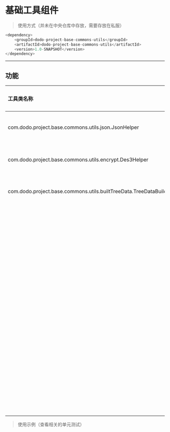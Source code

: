 # **基础工具组件**
> 使用方式（并未在中央仓库中存放，需要存放在私服）
```java
<dependency>
    <groupId>dodo-project-base-commons-utils</groupId>
    <artifactId>dodo-project-base-commons-utils</artifactId>
    <version>1.0-SNAPSHOT</version>
</dependency>
```
---
## **功能**
|工具类名称 | 描述 | 完成度|
|:------------- | :----------- | :-----|
|com.dodo.project.base.commons.utils.json.JsonHelper | json数据转化工具类类 | - [x] 完成|
|com.dodo.project.base.commons.utils.encrypt.Des3Helper | 3des数据加解密工具类 | - [x] 完成|
|com.dodo.project.base.commons.utils.builtTreeData.TreeDataBuilderHelper | json tree生成工具类 | - [x] 完成|
|  |rsa加解密辅助类| - [ ] 完成|
|  |日期处理辅助类| - [ ] 完成|
|  |精度处理辅助类| - [ ] 完成|
|  |url encode辅助类| - [ ] 完成|
|  |http 请求辅助类| - [ ] 完成|
|  |文件操作辅助类| - [ ] 完成|
|  |ip操作辅助类| - [ ] 完成|


> 使用示例（查看相关的单元测试）

